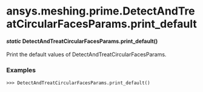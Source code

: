 # ansys.meshing.prime.DetectAndTreatCircularFacesParams.print_default

#### *static* DetectAndTreatCircularFacesParams.print_default()

Print the default values of DetectAndTreatCircularFacesParams.

### Examples

```pycon
>>> DetectAndTreatCircularFacesParams.print_default()
```

<!-- !! processed by numpydoc !! -->
